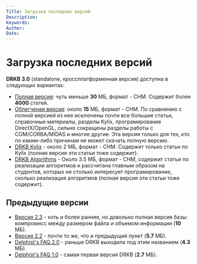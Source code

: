 ```yaml
---
Title: Загрузка последних версий
Description: 
Keywords: 
Author: 
Date: 
---
```


Загрузка последних версий
=========================

**DRKB 3.0** (standalone, кроссплатформенная версия) доступна
в следующих вариантах:

-   [Полная версия](drkb3_full.zip): чуть меньше **30** МБ, формат -
    CHM. Содержит более **4000** статей.
-   [Облегченая версия](drkb3_light.zip): около **15** МБ, формат -
    CHM. По сравнению с полной версией из нее исключены почти все
    большие статьи, справочные материалы, разделы Kylix, програмирование
    DirectX/OpenGL, сильно сокращены разделы работы с COM/CORBA/MIDAS
    и многие другие. Эта версия только для тех, кто по каким-либо
    причинам не может скачать полную версию.
-   [DRKB Kylix](drkb3_kylix.zip) - oколо 2 МБ, формат - CHM.
    Cодержит только статьи по Kylix (полная версия эти статьи тоже
    содержит).
-   [DRKB Algorithms](drkb3_algorithms.zip) - Около 3.5 МБ, формат -
    CHM, содержит статьи по реализации алгоритмов и рассчитана главным
    образом на студентов, которых не столько интересует програмирование,
    сколько реализация алгоритмов (полная версия эти статьи тоже
    содержит).

Предыдущие версии
-----------------

-   [Версия 2.3](drkb23.zip) - хоть и более ранняя, но довольно полная
    версия базы: компромисс между размером файла и объемом информации
    (**10** МБ).
-   [Версия 2.2](drkb22.zip) - почти то же, что и предыдущий пункт
    (**5.7** МБ).
-   [Delphist's FAQ 2.0](drkb20.zip) - раньше DRKB выходила под этим
    названием (**4.3** МБ).
-   [Delphist's FAQ 1.0](drkb10.zip) - самая первая версия DRKB
    (**2.7** МБ).
